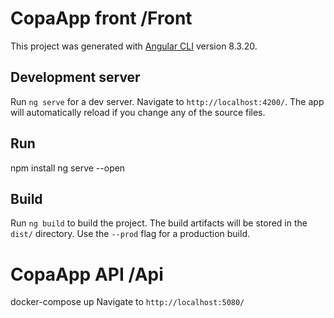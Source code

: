 # CopaApp front /Front
This project was generated with [Angular CLI](https://github.com/angular/angular-cli) version 8.3.20.

## Development server
Run `ng serve` for a dev server. Navigate to `http://localhost:4200/`. The app will automatically reload if you change any of the source files.

## Run
npm install
ng serve --open

## Build
Run `ng build` to build the project. The build artifacts will be stored in the `dist/` directory. Use the `--prod` flag for a production build.

# CopaApp API /Api
docker-compose up
Navigate to `http://localhost:5080/`